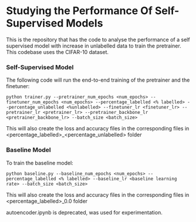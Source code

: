 # Studying the Performance Of Self-Supervised Models

This is the repository that has the code to analyse the performance of a self supervised model with increase in 
unlabelled data to train the pretrainer. This codebase uses the CIFAR-10 dataset.

### Self-Supervised Model
The following code will run the end-to-end training of the pretrainer and the finetuner:
```
python trainer.py --pretrainer_num_epochs <num_epochs> --finetuner_num_epochs <num_epochs> --percentage_labelled <% labelled> --percentage_unlabelled <%unlabelled> --finetuner_lr <finetuner_lr> --pretrainer_lr <pretrainer_lr> --pretrainer_backbone_lr <pretrainer_backbone_lr> --batch_size <batch_size>
```
This will also create the loss and accuracy files in the corresponding files in <percentage_labelled>_<percentage_unlabelled> folder 

### Baseline Model

To train the baseline model:
```
python baseline.py --baseline_num_epochs <num_epochs> --percentage_labelled <% labelled> --baseline_lr <baseline learning rate> --batch_size <batch_size>
```
This will also create the loss and accuracy files in the corresponding files in <percentage_labelled>_0.0 folder


autoencoder.ipynb is deprecated, was used for experimentation.
